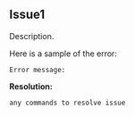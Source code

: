 
## Issue1
Description.

Here is a sample of the error:

```
Error message:
```

**Resolution:**

```
any commands to resolve issue
```